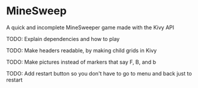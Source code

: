 # MineSweep
A quick and incomplete MineSweeper game made with the Kivy API

TODO: Explain dependencies and how to play

TODO: Make headers readable, by making child grids in Kivy

TODO: Make pictures instead of markers that say F, B, and b

TODO: Add restart button so you don't have to go to menu and back just to restart
